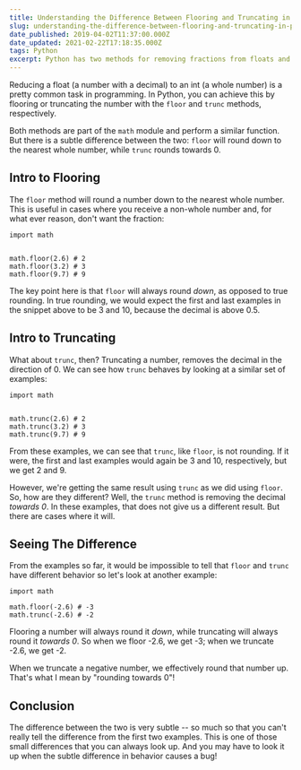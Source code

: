 ```yaml
---
title: Understanding the Difference Between Flooring and Truncating in Python
slug: understanding-the-difference-between-flooring-and-truncating-in-python
date_published: 2019-04-02T11:37:00.000Z
date_updated: 2021-02-22T17:18:35.000Z
tags: Python
excerpt: Python has two methods for removing fractions from floats and the difference between them is very subtle.
---
```


Reducing a float (a number with a decimal) to an int (a whole number) is a pretty common task in programming. In Python, you can achieve this by flooring or truncating the number with the `floor` and `trunc` methods, respectively.

Both methods are part of the `math` module and perform a similar function. But there is a subtle difference between the two: `floor` will round down to the nearest whole number, while `trunc` rounds towards 0.

## Intro to Flooring

The `floor` method will round a number down to the nearest whole number. This is useful in cases where you receive a non-whole number and, for what ever reason, don't want the fraction:

    import math
    
    
    math.floor(2.6) # 2
    math.floor(3.2) # 3
    math.floor(9.7) # 9

The key point here is that `floor` will always round *down*, as opposed to true rounding. In true rounding, we would expect the first and last examples in the snippet above to be 3 and 10, because the decimal is above 0.5.

## Intro to Truncating

What about `trunc`, then? Truncating a number, removes the decimal in the direction of 0. We can see how `trunc` behaves by looking at a similar set of examples:

    import math
    
    
    math.trunc(2.6) # 2
    math.trunc(3.2) # 3
    math.trunc(9.7) # 9

From these examples, we can see that `trunc`, like `floor`, is not rounding. If it were, the first and last examples would again be 3 and 10, respectively, but we get 2 and 9.

However, we're getting the same result using `trunc` as we did using `floor`. So, how are they different? Well, the `trunc` method is removing the decimal *towards 0*. In these examples, that does not give us a different result. But there are cases where it will.

## Seeing The Difference

From the examples so far, it would be impossible to tell that `floor` and `trunc` have different behavior so let's look at another example:

    import math
    
    math.floor(-2.6) # -3
    math.trunc(-2.6) # -2

Flooring a number will always round it *down*, while truncating will always round it *towards 0*. So when we floor -2.6, we get -3; when we truncate -2.6, we get -2.

When we truncate a negative number, we effectively round that number up. That's what I mean by "rounding towards 0"!

## Conclusion

The difference between the two is very subtle -- so much so that you can't really tell the difference from the first two examples. This is one of those small differences that you can always look up. And you may have to look it up when the subtle difference in behavior causes a bug!
